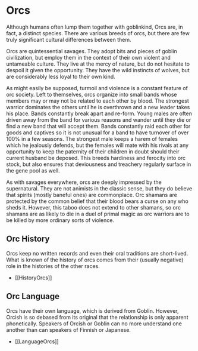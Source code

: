 # Orcs

Although humans often lump them together with goblinkind, Orcs are, in fact, a distinct species. There are various breeds of orcs, but there are few truly significant cultural differences between them.

Orcs are quintessential savages. They adopt bits and pieces of goblin civilization, but employ them in the context of their own violent and untameable culture. They live at the mercy of nature, but do not hesitate to despoil it given the opportunity. They have the wild instincts of wolves, but are considerably less loyal to their own kind.

As might easily be supposed, turmoil and violence is a constant feature of orc society. Left to themselves, orcs organize into small bands whose members may or may not be related to each other by blood. The strongest warrior dominates the others until he is overthrown and a new leader takes his place. Bands constantly break apart and re-form. Young males are often driven away from the band for various reasons and wander until they die or find a new band that will accept them. Bands constantly raid each other for goods and captives so it is not unusual for a band to have turnover of over 100% in a few seasons. The strongest male keeps a harem of females which he jealously defends, but the females will mate with his rivals at any opportunity to keep the paternity of their children in doubt should their current husband be deposed. This breeds hardiness and ferocity into orc stock, but also ensures that deviousness and treachery regularly surface in the gene pool as well.

As with savages everywhere, orcs are deeply impressed by the supernatural. They are not animists in the classic sense, but they do believe that spirits (mostly baneful ones) are commonplace. Orc shamans are protected by the common belief that their blood bears a curse on any who sheds it. However, this taboo does not extend to other shamans, so orc shamans are as likely to die in a duel of primal magic as orc warriors are to be killed by more ordinary sorts of violence.

## Orc History

Orcs keep no written records and even their oral traditions are short-lived. What is known of the history of orcs comes from their (usually negative) role in the histories of the other races.

* [[HistoryOrcs]]

## Orc Language

Orcs have their own language, which is derived from Goblin. However, Orcish is so debased from its original that the relationship is only apparent phonetically. Speakers of Orcish or Goblin can no more understand one another than can speakers of Finnish or Japanese.

* [[LanguageOrcs]]
